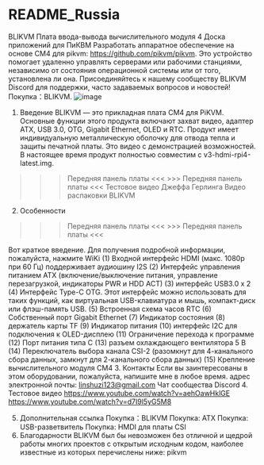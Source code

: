 # README_Russia
BLIKVM
Плата ввода-вывода вычислительного модуля 4
Доска приложений для ПиКВМ
Разработать аппаратное обеспечение на основе CM4 для pikvm: https://github.com/pikvm/pikvm. Это устройство помогает удаленно управлять серверами или рабочими станциями, независимо от состояния операционной системы или от того, установлена ли она. Присоединяйтесь к нашему сообществу BLIKVM Discord для поддержки, часто задаваемых вопросов и новостей! Покупка：BLIKVM.
![image](https://user-images.githubusercontent.com/102926294/162026794-72c5e9b7-f943-4634-b65c-194686a7523f.png)
1.	Введение
BLIKVM — это прикладная плата CM4 для PiKVM. Основные функции этого продукта включают захват видео, адаптер ATX, USB 3.0, OTG, Gigabit Ethernet, OLED и RTC. Продукт имеет индивидуальную металлическую оболочку для отвода тепла и защиты печатной платы. Это видео с демонстрацией возможностей. В настоящее время продукт полностью совместим с v3-hdmi-rpi4-latest.img.
>>> Передняя панель платы <<<	>>> Передняя панель платы <<<
Тестовое видео Джеффа Герлинга
Видео распаковки BLIKVM

 	 
2.	Особенности
>>> Передняя панель платы <<<	>>> Передняя панель платы <<<
 	 
Вот краткое введение. Для получения подробной информации, пожалуйста, нажмите WiKi
(1) Входной интерфейс HDMI (макс. 1080p при 60 Гц) поддерживает аудиошину I2S
(2) Интерфейс управления питанием ATX (включение/выключение питания, управление перезагрузкой, индикаторы PWR и HDD ACT)
(3) интерфейс USB3.0 x 2
(4) Интерфейс Type-C OTG. Этот интерфейс можно использовать для таких функций, как виртуальная USB-клавиатура и мышь, компакт-диск или флэш-память USB.
(5) Встроенная схема часов RTC
(6) Собственный порт Gigabit Ethernet
(7) Индикатор состояния
(8) держатель карты TF
(9) Индикатор питания
(10) интерфейс I2C для подключения к OLED-дисплею
(11) Ограничение перехода к программе
(12) Порт питания типа C
(13) разъем охлаждающего вентилятора 5 В
(14) Переключатель выбора канала CSI-2 (разомкнут для 4-канального сбора данных, замкнут для 2-канального сбора данных)
(15) Крепление вычислительного модуля CM4
3.	Контакты
Если вы заинтересованы в этом оборудовании, пожалуйста, напишите мне в любое время.
адрес электронной почты: linshuzi123@gmail.com
Чат сообщества Discord
4.	Тестовое видео
https://www.youtube.com/watch?v=aehOawHklGE https://www.youtube.com/watch?v=d7I9l5yG5M8
 
5.	Дополнительная ссылка
Покупка：BLIKVM
Покупка: АТХ
Покупка: USB-разветвитель
Покупка: HMDI для платы CSI
6.	Благодарности
BLIKVM был бы невозможен без отличной и щедрой работы многих проектов с открытым исходным кодом, наиболее известные из которых перечислены ниже: pikvm
